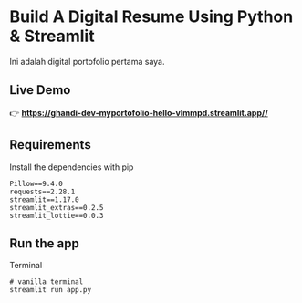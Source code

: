 # Build A Digital Resume Using Python & Streamlit

Ini adalah digital portofolio pertama saya.<br>

## Live Demo

👉 **https://ghandi-dev-myportofolio-hello-vlmmpd.streamlit.app//**

## Requirements

Install the dependencies with pip

```
Pillow==9.4.0
requests==2.28.1
streamlit==1.17.0
streamlit_extras==0.2.5
streamlit_lottie==0.0.3

```

## Run the app

Terminal

```
# vanilla terminal
streamlit run app.py
```
